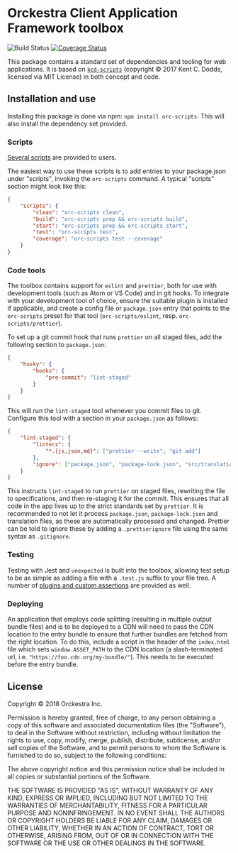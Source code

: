 # Orckestra Client Application Framework toolbox

![Build Status](https://dev.azure.com/orckestra001/OrckestraCommerce/_apis/build/status/FrontEnd/Framework/orc-scripts?branchName=develop) [![Coverage Status](https://coveralls.io/repos/github/Orckestra/orc-scripts/badge.svg?branch=master)](https://coveralls.io/github/Orckestra/orc-scripts?branch=master)

This package contains a standard set of dependencies and tooling for web applications. It is based on [`kcd-scripts`](https://github.com/kentcdodds/kcd-scripts) (copyright &copy; 2017 Kent C. Dodds, licensed via MIT License) in both concept and code.

## Installation and use

Installing this package is done via npm: `npm install orc-scripts`. This will also install the dependency set provided.

### Scripts

[Several scripts](docs/scripts.md) are provided to users.

The easiest way to use these scripts is to add entries to your package.json under "scripts", invoking the `orc-scripts` command. A typical "scripts" section might look like this:

```json
{
	"scripts": {
		"clean": "orc-scripts clean",
		"build": "orc-scripts prep && orc-scripts build",
		"start": "orc-scripts prep && orc-scripts start",
		"test": "orc-scripts test",
		"coverage": "orc-scripts test --coverage"
	}
}
```

### Code tools

The toolbox contains support for `eslint` and `prettier`, both for use with development tools (such as Atom or VS Code) and in git hooks. To integrate with your development tool of choice, ensure the suitable plugin is installed if applicable, and create a config file or `package.json` entry that points to the `orc-scripts` preset for that tool (`orc-scripts/eslint`, resp. `orc-scripts/prettier`).

To set up a git commit hook that runs `prettier` on all staged files, add the following section to `package.json`:

```json
{
	"husky": {
		"hooks": {
			"pre-commit": "lint-staged"
		}
	}
}
```

This will run the `lint-staged` tool whenever you commit files to git. Configure this tool with a section in your `package.json` as follows:

```json
{
	"lint-staged": {
		"linters": {
			"*.{js,json,md}": ["prettier --write", "git add"]
		},
		"ignore": ["package.json", "package-lock.json", "src/translations/*.json"]
	}
}
```

This instructs `lint-staged` to run `prettier` on staged files, rewriting the file to specifications, and then re-staging it for the commit. This ensures that all code in the app lives up to the strict standards set by `prettier`. It is recommended to not let it process `package.json`, `package-lock.json` and translation files, as these are automatically processed and changed. Prettier can be told to ignore these by adding a `.prettierignore` file using the same syntax as `.gitignore`.

### Testing

Testing with Jest and `unexpected` is built into the toolbox, allowing test setup to be as simple as adding a file with a `.test.js` suffix to your file tree. A number of [plugins and custom assertions](docs/assertions.md) are provided as well.

### Deploying

An application that employs code splitting (resulting in multiple output bundle files) and is to be deployed to a CDN will need to pass the CDN location to the entry bundle to ensure that further bundles are fetched from the right location. To do this, include a script in the header of the `index.html` file which sets `window.ASSET_PATH` to the CDN location (a slash-terminated url, i.e. `"https://foo.cdn.org/my-bundle/"`). This needs to be executed before the entry bundle.

## License

Copyright &copy; 2018 Orckestra Inc.

Permission is hereby granted, free of charge, to any person obtaining a copy of this software and associated documentation files (the "Software"), to deal in the Software without restriction, including without limitation the rights to use, copy, modify, merge, publish, distribute, sublicense, and/or sell copies of the Software, and to permit persons to whom the Software is furnished to do so, subject to the following conditions:

The above copyright notice and this permission notice shall be included in all copies or substantial portions of the Software.

THE SOFTWARE IS PROVIDED "AS IS", WITHOUT WARRANTY OF ANY KIND, EXPRESS OR IMPLIED, INCLUDING BUT NOT LIMITED TO THE WARRANTIES OF MERCHANTABILITY, FITNESS FOR A PARTICULAR PURPOSE AND NONINFRINGEMENT. IN NO EVENT SHALL THE AUTHORS OR COPYRIGHT HOLDERS BE LIABLE FOR ANY CLAIM, DAMAGES OR OTHER LIABILITY, WHETHER IN AN ACTION OF CONTRACT, TORT OR OTHERWISE, ARISING FROM, OUT OF OR IN CONNECTION WITH THE SOFTWARE OR THE USE OR OTHER DEALINGS IN THE SOFTWARE.
